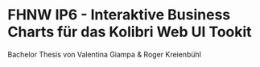 # FHNW IP6 - Interaktive Business Charts für das Kolibri Web UI Tookit
Bachelor Thesis von Valentina Giampa & Roger Kreienbühl